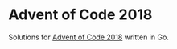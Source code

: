# Advent of Code 2018

Solutions for [Advent of Code 2018](https://adventofcode.com/2018/) written in Go.
